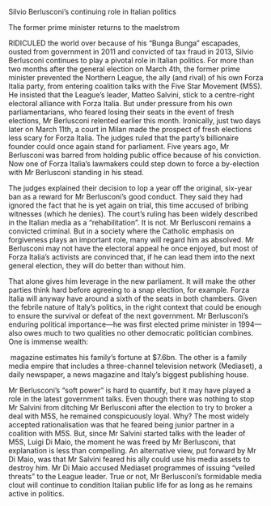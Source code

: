 Silvio Berlusconi’s continuing role in Italian politics

The former prime minister returns to the maelstrom

RIDICULED the world over because of his “Bunga Bunga” escapades, ousted from government in 2011 and convicted of tax fraud in 2013, Silvio Berlusconi continues to play a pivotal role in Italian politics. For more than two months after the general election on March 4th, the former prime minister prevented the Northern League, the ally (and rival) of his own Forza Italia party, from entering coalition talks with the Five Star Movement (M5S). He insisted that the League’s leader, Matteo Salvini, stick to a centre-right electoral alliance with Forza Italia. But under pressure from his own parliamentarians, who feared losing their seats in the event of fresh elections, Mr Berlusconi relented earlier this month. Ironically, just two days later on March 11th, a court in Milan made the prospect of fresh elections less scary for Forza Italia. The judges ruled that the party’s billionaire founder could once again stand for parliament. Five years ago, Mr Berlusconi was barred from holding public office because of his conviction. Now one of Forza Italia’s lawmakers could step down to force a by-election with Mr Berlusconi standing in his stead.

The judges explained their decision to lop a year off the original, six-year ban as a reward for Mr Berlusconi’s good conduct. They said they had ignored the fact that he is yet again on trial, this time accused of bribing witnesses (which he denies). The court’s ruling has been widely described in the Italian media as a “rehabilitation”. It is not. Mr Berlusconi remains a convicted criminal. But in a society where the Catholic emphasis on forgiveness plays an important role, many will regard him as absolved. Mr Berlusconi may not have the electoral appeal he once enjoyed, but most of Forza Italia’s activists are convinced that, if he can lead them into the next general election, they will do better than without him.

That alone gives him leverage in the new parliament. It will make the other parties think hard before agreeing to a snap election, for example. Forza Italia will anyway have around a sixth of the seats in both chambers. Given the febrile nature of Italy’s politics, in the right context that could be enough to ensure the survival or defeat of the next government. Mr Berlusconi’s enduring political importance—he was first elected prime minister in 1994—also owes much to two qualities no other democratic politician combines. One is immense wealth: 

 magazine estimates his family’s fortune at $7.6bn. The other is a family media empire that includes a three-channel television network (Mediaset), a daily newspaper, a news magazine and Italy’s biggest publishing house.

Mr Berlusconi’s “soft power” is hard to quantify, but it may have played a role in the latest government talks. Even though there was nothing to stop Mr Salvini from ditching Mr Berlusconi after the election to try to broker a deal with M5S, he remained conspicuously loyal. Why? The most widely accepted rationalisation was that he feared being junior partner in a coalition with M5S. But, since Mr Salvini started talks with the leader of M5S, Luigi Di Maio, the moment he was freed by Mr Berlusconi, that explanation is less than compelling. An alternative view, put forward by Mr Di Maio, was that Mr Salvini feared his ally could use his media assets to destroy him. Mr Di Maio accused Mediaset programmes of issuing “veiled threats” to the League leader. True or not, Mr Berlusconi’s formidable media clout will continue to condition Italian public life for as long as he remains active in politics.